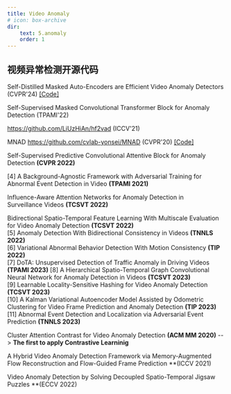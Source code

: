 ```yaml
---
title: Video Anomaly
# icon: box-archive
dir:
    text: 5.anomaly
    order: 1
---
```


## 视频异常检测开源代码


Self-Distilled Masked Auto-Encoders are Efficient Video Anomaly Detectors (CVPR'24) [[Code]](https://github.com/ristea/aed-mae)

Self-Supervised Masked Convolutional  Transformer Block for Anomaly Detection (TPAMI'22)

https://github.com/LiUzHiAn/hf2vad (ICCV'21)


MNAD
https://github.com/cvlab-yonsei/MNAD (CVPR'20) [[Code]](https://github.com/cvlab-yonsei/MNAD)



Self-Supervised Predictive Convolutional Attentive Block for Anomaly Detection **(CVPR 2022)**


[4]  A Background-Agnostic Framework with Adversarial Training for Abnormal Event Detection in Video **(TPAMI 2021)**  

Influence-Aware Attention Networks for Anomaly Detection in Surveillance Videos **(TCSVT 2022)** 

Bidirectional Spatio-Temporal Feature Learning With Multiscale Evaluation for Video Anomaly Detection **(TCSVT 2022)**  
[5]  Anomaly Detection With Bidirectional Consistency in Videos **(TNNLS 2022)**  
[6]  Variational Abnormal Behavior Detection With Motion Consistency **(TIP 2022)**  
[7]  DoTA: Unsupervised Detection of Traffic Anomaly in Driving Videos **(TPAMI 2023)**
[8]  A Hierarchical Spatio-Temporal Graph Convolutional Neural Network for Anomaly Detection in Videos **(TCSVT 2023)**  
[9]  Learnable Locality-Sensitive Hashing for Video Anomaly Detection **(TCSVT 2023)**  
[10]  A Kalman Variational Autoencoder Model Assisted by Odometric Clustering for Video Frame Prediction and Anomaly Detection **(TIP 2023)**
[11]  Abnormal Event Detection and Localization via Adversarial Event Prediction **(TNNLS 2023)**  


Cluster Attention Contrast for Video Anomaly Detection **(ACM MM 2020)** --> **The first to apply Contrastive Learninig** 

A Hybrid Video Anomaly Detection Framework via Memory-Augmented Flow Reconstruction and Flow-Guided Frame Prediction **(ICCV 2021)

Video Anomaly Detection by Solving Decoupled Spatio-Temporal Jigsaw Puzzles **(ECCV 2022)